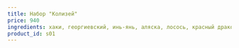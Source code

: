 ```yaml
---
title: Набор "Колизей" 
price: 940
ingredients: хаки, георгиевский, инь-янь, аляска, лосось, красный дракон (1070 гр)
product_id: s01
---
```



